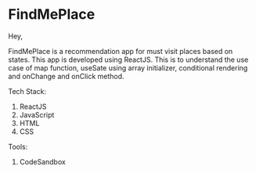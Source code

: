 # FindMePlace

Hey,


FindMePlace is a recommendation app for must visit places based on states. This app is developed using ReactJS. This is to understand
the use case of map function, useSate using array initializer, conditional rendering and onChange and onClick method.

Tech Stack:
1. ReactJS
2. JavaScript
3. HTML
4. CSS

Tools:
1. CodeSandbox

